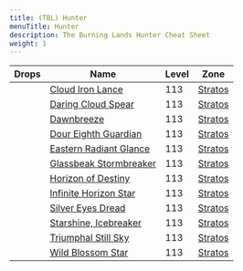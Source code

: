 ```yaml
---
title: (TBL) Hunter
menuTitle: Hunter
description: The Burning Lands Hunter Cheat Sheet
weight: 1
---
```


Drops|Name|Level|Zone
---|---|---|---
||[Cloud Iron Lance](cloud_iron_lance)|113|[Stratos](/en/tbl/exploration/stratos)
||[Daring Cloud Spear](daring_cloud_spear)|113|[Stratos](/en/tbl/exploration/stratos)
||[Dawnbreeze](dawnbreeze)|113|[Stratos](/en/tbl/exploration/stratos)
||[Dour Eighth Guardian](dour_eighth_guardian)|113|[Stratos](/en/tbl/exploration/stratos)
||[Eastern Radiant Glance](eastern_radiant_glance)|113|[Stratos](/en/tbl/exploration/stratos)
||[Glassbeak Stormbreaker](glassbeak_stormbreaker)|113|[Stratos](/en/tbl/exploration/stratos)
||[Horizon of Destiny](horizon_of_destiny)|113|[Stratos](/en/tbl/exploration/stratos)
||[Infinite Horizon Star](infinite_horizon_star)|113|[Stratos](/en/tbl/exploration/stratos)
||[Silver Eyes Dread](silver_eyes_dread)|113|[Stratos](/en/tbl/exploration/stratos)
||[Starshine, Icebreaker](starshine_icebreaker)|113|[Stratos](/en/tbl/exploration/stratos)
||[Triumphal Still Sky](triumphal_still_sky)|113|[Stratos](/en/tbl/exploration/stratos)
||[Wild Blossom Star](wild_blossom_star)|113|[Stratos](/en/tbl/exploration/stratos)